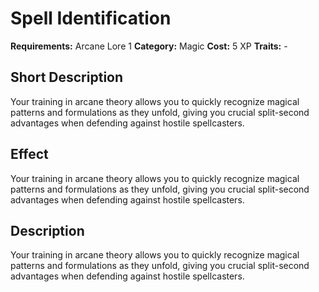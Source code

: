 # Spell Identification

**Requirements:** Arcane Lore 1
**Category:** Magic
**Cost:** 5 XP
**Traits:** -


## Short Description
Your training in arcane theory allows you to quickly recognize magical patterns and formulations as they unfold, giving you crucial split-second advantages when defending against hostile spellcasters.

## Effect
Your training in arcane theory allows you to quickly recognize magical patterns and formulations as they unfold, giving you crucial split-second advantages when defending against hostile spellcasters.

## Description
Your training in arcane theory allows you to quickly recognize magical patterns and formulations as they unfold, giving you crucial split-second advantages when defending against hostile spellcasters.